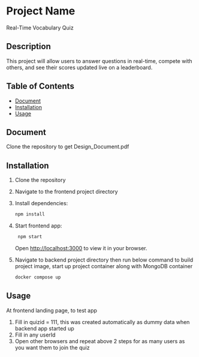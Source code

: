 # Project Name
Real-Time Vocabulary Quiz
## Description
This project will allow users to answer questions in real-time, compete with others, and see their scores updated live on a leaderboard.

## Table of Contents
- [Document](#Document)
- [Installation](#installation)
- [Usage](#usage)

## Document
Clone the repository to get Design_Document.pdf

## Installation
1. Clone the repository
2. Navigate to the frontend project directory
3. Install dependencies:
    ```bash
    npm install
    ```
4. Start frontend app:
   ```bash
    npm start
    ```
   Open [http://localhost:3000](http://localhost:3000) to view it in your browser.

5. Navigate to backend project directory then run below command to build project image, start up project container along with MongoDB container
    ```bash
    docker compose up
    ```
## Usage
At frontend landing page, to test app
1. Fill in quizid = 111, this was created automatically as dummy data when backend app started up
2. Fill in any userId
3. Open other browsers and repeat above 2 steps for as many users as you want them to join the quiz

